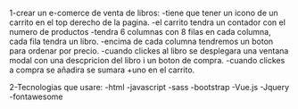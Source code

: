 1-crear un e-comerce de venta de libros:
    -tiene que tener un icono de un carrito en el top derecho de la pagina.
    -el carrito tendra un contador con el numero de productos
    -tendra 6 columnas con 8 filas en cada columna, cada fila tendra un libro.
    -encima de cada columna tendremos un boton para ordenar por precio.
    -cuando clickes al libro se desplegara una ventana modal con una descpricion del libro i un boton    de compra.
    -cuando clickes a compra se añadira se sumara +uno en el carrito.


2-Tecnologias que usare:
    -html
    -javascript
    -sass
    -bootstrap
    -Vue.js
    -Jquery
    -fontawesome